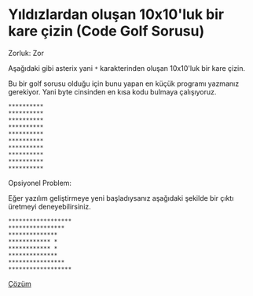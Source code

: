 # Yıldızlardan oluşan 10x10'luk bir kare çizin (Code Golf Sorusu)

Zorluk: Zor

Aşağıdaki gibi asterix yani `*` karakterinden oluşan 10x10'luk bir kare çizin.

Bu bir golf sorusu olduğu için bunu yapan en küçük programı yazmanız gerekiyor. Yani byte cinsinden en kısa kodu bulmaya çalışıyoruz.

```
**********
**********
**********
**********
**********
**********
**********
**********
**********
**********
```

Opsiyonel Problem:

Eğer yazılım geliştirmeye yeni başladıysanız aşağıdaki şekilde bir çıktı üretmeyi deneyebilirsiniz.

```
******************
****************
**************
************ *
************ *
**************
****************
******************
```

[Çözüm](../cozumler/10x10-kare-golf-sorusu)